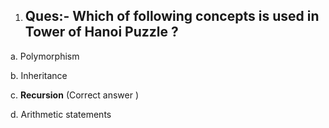 1. ## Ques:- Which of following concepts is used in Tower of Hanoi Puzzle ?

a.	Polymorphism

b.	Inheritance


c.	**Recursion** (Correct answer )

d.	Arithmetic statements